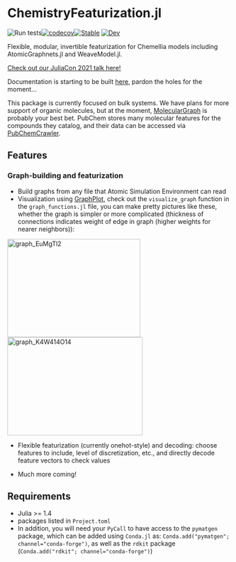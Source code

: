 # ChemistryFeaturization.jl
![Run tests](https://github.com/chemellia/ChemistryFeaturization.jl/workflows/Run%20tests/badge.svg)[![codecov](https://codecov.io/gh/chemellia/ChemistryFeaturization.jl/branch/main/graph/badge.svg?token=C0Fdt8BGnr)](https://codecov.io/gh/chemellia/ChemistryFeaturization.jl)[![Stable](https://img.shields.io/badge/docs-stable-blue.svg)](https://chemellia.org/ChemistryFeaturization.jl/stable/)
[![Dev](https://img.shields.io/badge/docs-dev-blue.svg)](https://chemellia.org/ChemistryFeaturization.jl/dev/)

Flexible, modular, invertible featurization for Chemellia models including AtomicGraphnets.jl and WeaveModel.jl.

[Check out our JuliaCon 2021 talk here!](https://www.youtube.com/watch?v=la9asuZzVjU)

Documentation is starting to be built [here](https://chemellia.github.io/ChemistryFeaturization.jl/dev/), pardon the holes for the moment...

This package is currently focused on bulk systems. We have plans for more support of organic molecules, but at the moment, [MolecularGraph](https://github.com/mojaie/MolecularGraph.jl) is probably your best bet. PubChem stores many molecular features for the compounds they catalog, and their data can be accessed via [PubChemCrawler](https://github.com/JuliaHealth/PubChemCrawler.jl).

## Features

### Graph-building and featurization
* Build graphs from any file that Atomic Simulation Environment can read
* Visualization using [GraphPlot](https://github.com/JuliaGraphs/GraphPlot.jl), check out the `visualize_graph` function in the `graph_functions.jl` file, you can make pretty pictures like these, whether the graph is simpler or more complicated (thickness of connections indicates weight of edge in graph (higher weights for nearer neighbors)):

<img src="img/graph_EuMgTl2.png" alt="graph_EuMgTl2" width="300" height="221"><img src="img/graph_K4W4O14.png" alt="graph_K4W414O14" width="305" height="221">

* Flexible featurization (currently onehot-style) and decoding: choose features to include, level of discretization, etc., and directly decode feature vectors to check values

* Much more coming!

## Requirements
* Julia >= 1.4
* packages listed in `Project.toml`
* In addition, you will need your `PyCall` to have access to the `pymatgen` package, which can be added using `Conda.jl` as: `Conda.add("pymatgen"; channel="conda-forge")`, as well as the `rdkit` package (`Conda.add("rdkit"; channel="conda-forge")`)


